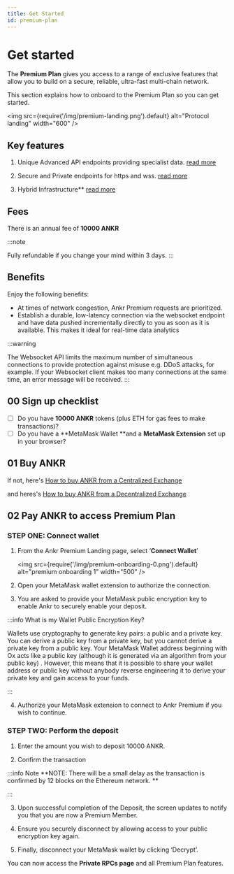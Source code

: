 ```yaml
---
title: Get Started
id: premium-plan
---
```


# Get started

The **Premium Plan** gives you access to a range of exclusive features that allow you to build on a secure, reliable, ultra-fast multi-chain network. 

This section explains how to onboard to the Premium Plan so you can get started. 

<img src={require('/img/premium-landing.png').default} alt="Protocol landing" width="600" />

## Key features

1. Unique Advanced API endpoints providing specialist data. [read more](../../products/v2/premium-security)  

2. Secure and Private endpoints for https and wss. [read more](../../products/v2/premium-endpoints)

3. Hybrid Infrastructure** [read more](../../products/v2/hybrid-infra)




## Fees

There is an annual fee of **10000 ANKR**

:::note

Fully refundable if you change your mind within 3 days.
:::


## Benefits

Enjoy the following benefits:

* At times of network congestion, Ankr Premium requests are prioritized.
* Establish a durable, low-latency connection via the websocket endpoint and have data pushed incrementally directly to you as soon as it is available. This makes it ideal for real-time data analytics

:::warning

The Websocket API limits the maximum number of simultaneous connections to provide protection against misuse e.g. DDoS attacks, for example. If your Websocket client makes too many connections at the same time, an error message will be received.
:::


## 00 Sign up checklist


* [ ] Do you have **10000 ANKR** tokens (plus ETH for gas fees to make transactions)?
* [ ] Do you have a **MetaMask Wallet **and a **MetaMask Extension** set up in your browser?

## 01 Buy ANKR

If not, here's [How to buy ANKR from a Centralized Exchange](../../../learn/tokens-governance/buy-ankr-cex) 

and heres's [How to buy ANKR from a Decentralized Exchange](../../../learn/tokens-governance/buy-ankr-dex) 


## 02 Pay ANKR to access Premium Plan


### STEP ONE: Connect wallet

1. From the Ankr Premium Landing page, select ‘**Connect Wallet**’

    <img src={require('/img/premium-onboarding-0.png').default} alt="premium onboarding 1" width="500" />

2.  Open your MetaMask wallet extension to authorize the connection.

3.  You are asked to provide your MetaMask public encryption key to enable Ankr to securely enable your deposit.

  :::info What is my Wallet Public Encryption Key?
  
  Wallets use cryptography to generate key pairs: a public and a private key. You can derive a public key   from a private key, but you cannot derive a private key from a public key. Your MetaMask Wallet address   beginning with Ox acts like a public key (although it is generated via an algorithm from your public key)  . However, this means that it is possible to share your wallet address or public key without anybody   reverse engineering it to derive your private key and gain access to your funds.

  :::

4.  Authorize your MetaMask extension to connect to Ankr Premium if you wish to continue.

### STEP TWO: Perform the deposit

1. Enter the amount you wish to deposit 10000 ANKR.

2. Confirm the transaction

  :::info Note
  **NOTE: There will be a small delay as the transaction is confirmed by 12 blocks on the Ethereum network.  **
  
  :::

3. Upon successful completion of the Deposit, the screen updates to notify you that you are now a Premium Member.

4. Ensure you securely disconnect by allowing access to your public encryption key again.

5. Finally, disconnect your MetaMask wallet by clicking ‘Decrypt’.

You can now access the **Private RPCs page** and all Premium Plan features. 

